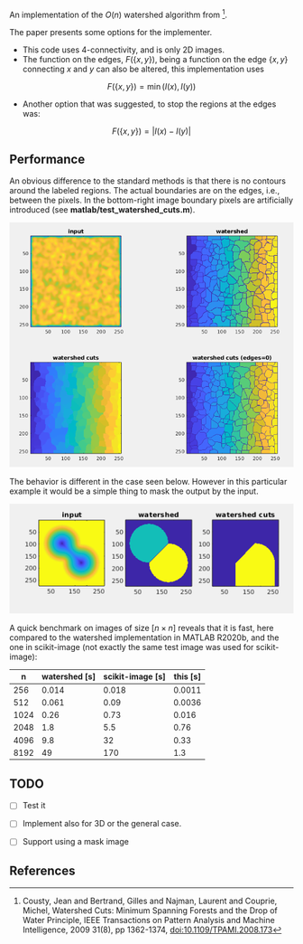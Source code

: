 An implementation of the $`O(n)`$ watershed algorithm from [^1].

The paper presents some options for the implementer.
- This code uses 4-connectivity, and is only 2D images.
- The function on the edges, $`F(\{x,y\})`$, being a function on the edge
  $`\{x,y\}`$ connecting $x$ and $y$ can also be altered, this
  implementation uses

``` math
F(\{x,y\}) = \min \left( I(x) , I(y) \right)
```

- Another option that was suggested, to stop the regions at the edges was:

``` math
F(\{x,y\}) = | I(x) - I(y) |
```



## Performance
An obvious difference to the standard methods is that there is no
contours around the labeled regions. The actual boundaries are on the
edges, i.e., between the pixels. In the bottom-right image boundary
pixels are artificially introduced (see **matlab/test_watershed_cuts.m**).

<img src="doc/screenshot1.png">

The behavior is different in the case seen below. However in this
particular example it would be a simple thing to mask the output by
the input.

<img src="doc/screenshot2.png">


A quick benchmark on images of size $`\left[n \times n\right]`$ reveals that it
is fast, here compared to the watershed implementation in MATLAB
R2020b, and the one in scikit-image (not exactly the same test image
was used for scikit-image):

| n    | watershed [s] | scikit-image [s] | this [s] |
| ---  |    ---        |     ---          |   ---    |
| 256  |  0.014        |   0.018          | 0.0011   |
| 512  |  0.061        |   0.09           | 0.0036   |
| 1024 |  0.26         |   0.73           | 0.016    |
| 2048 |  1.8          |   5.5            | 0.76     |
| 4096 |  9.8          |  32              | 0.33     |
| 8192 | 49            | 170              | 1.3      |


## TODO
- [ ] Test it
- [ ] Implement also for 3D or the general case.
- [ ] Support using a mask image


## References

[^1]: Cousty, Jean and Bertrand, Gilles and Najman, Laurent and Couprie, Michel, Watershed Cuts: Minimum Spanning Forests and the Drop of Water Principle, IEEE Transactions on Pattern Analysis and Machine Intelligence, 2009 31(8), pp 1362-1374, [doi:10.1109/TPAMI.2008.173](http://dx.doi.org/10.1109/TPAMI.2008.173)
